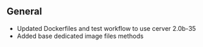 ## General
- Updated Dockerfiles and test workflow to use cerver 2.0b-35
- Added base dedicated image files methods